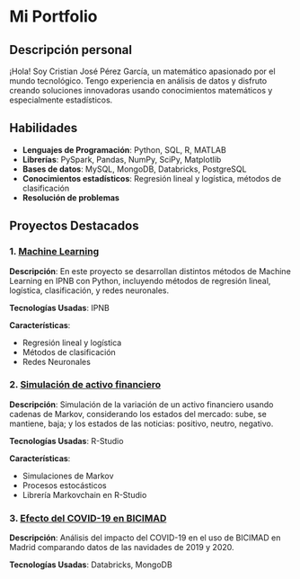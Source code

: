 # Mi Portfolio

## Descripción personal

¡Hola! Soy Cristian José Pérez García, un matemático apasionado por el mundo tecnológico. Tengo experiencia en análisis de datos y disfruto creando soluciones innovadoras usando conocimientos matemáticos y especialmente estadísticos.

## Habilidades

- **Lenguajes de Programación**: Python, SQL, R, MATLAB
- **Librerías**: PySpark, Pandas, NumPy, SciPy, Matplotlib
- **Bases de datos**: MySQL, MongoDB, Databricks, PostgreSQL
- **Conocimientos estadísticos**: Regresión lineal y logística, métodos de clasificación
- **Resolución de problemas**

## Proyectos Destacados

### 1. [Machine Learning](https://github.com/cristianjperez12/Machine-Learning)

**Descripción**: En este proyecto se desarrollan distintos métodos de Machine Learning en IPNB con Python, incluyendo métodos de regresión lineal, logística, clasificación, y redes neuronales.

**Tecnologías Usadas**: IPNB

**Características**:
- Regresión lineal y logística
- Métodos de clasificación
- Redes Neuronales

### 2. [Simulación de activo financiero](https://github.com/cristianjperez12/R)

**Descripción**: Simulación de la variación de un activo financiero usando cadenas de Markov, considerando los estados del mercado: sube, se mantiene, baja; y los estados de las noticias: positivo, neutro, negativo.

**Tecnologías Usadas**: R-Studio

**Características**:
- Simulaciones de Markov
- Procesos estocásticos
- Librería Markovchain en R-Studio

### 3. [Efecto del COVID-19 en BICIMAD](https://github.com/cristianjperez12/Python)

**Descripción**: Análisis del impacto del COVID-19 en el uso de BICIMAD en Madrid comparando datos de las navidades de 2019 y 2020.

**Tecnologías Usadas**: Databricks, MongoDB
